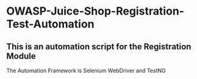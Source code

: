 # OWASP-Juice-Shop-Registration-Test-Automation

## This is an automation script for the Registration Module

The Automation Framework is Selenium WebDriver and TestNG

